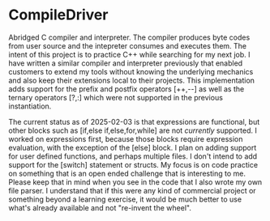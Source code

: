# CompileDriver
Abridged C compiler and interpreter.  The compiler produces byte codes from user source and the intepreter consumes and executes them. The intent of this project is to practice C++ while searching for my next job.  I have written a similar compiler and interpreter previously that enabled customers to extend my tools without knowing the underlying mechanics and also keep their extensions local to their projects.  This implementation adds support for the prefix and postfix operators [++,--] as well as the ternary operators [?,:] which were not supported in the previous instantiation.

The current status as of 2025-02-03 is that expressions are functional, but other blocks such as [if,else if,else,for,while] are not *currently* supported. I worked on expressions first, because those blocks require expression evaluation, with the exception of the [else] block. I plan on adding support for user defined functions, and perhaps multiple files.  I don't intend to add support for the [switch] statement or structs. My focus is on code practice on something that is an open ended challenge that is interesting to me. Please keep that in mind when you see in the code that I also wrote my own file parser. I understand that if this were any kind of commercial project or something beyond a learning exercise, it would be much better to use what's already available and not "re-invent the wheel".

